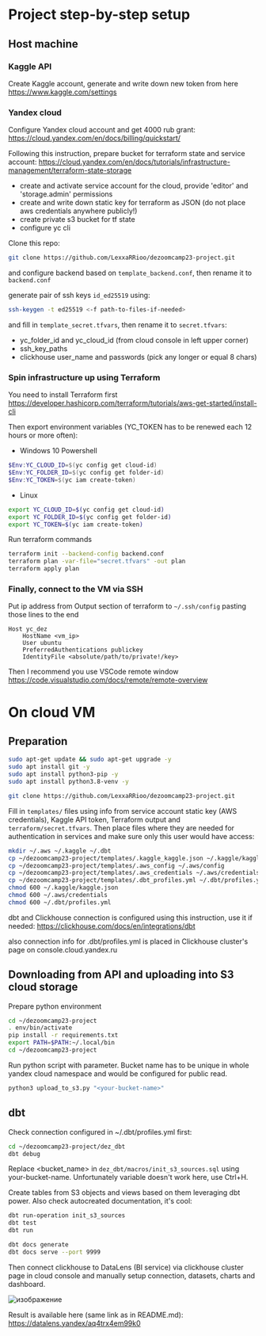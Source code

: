 # Project step-by-step setup

## Host machine

### Kaggle API
Create Kaggle account, generate and write down new token from here https://www.kaggle.com/settings

### Yandex cloud

Configure Yandex cloud account and get 4000 rub grant: https://cloud.yandex.com/en/docs/billing/quickstart/

Following this instruction, prepare bucket for terraform state and service account: https://cloud.yandex.com/en/docs/tutorials/infrastructure-management/terraform-state-storage 
* create and activate service account for the cloud, provide 'editor' and 'storage.admin' permissions
* create and write down static key for terraform as JSON (do not place aws credentials anywhere publicly!)
* create private s3 bucket for tf state
* configure yc cli

Clone this repo: 
```bash
git clone https://github.com/LexxaRRioo/dezoomcamp23-project.git
```
and configure backend based on ```template_backend.conf```, then rename it to ```backend.conf```

generate pair of ssh keys ```id_ed25519``` using:
```bash
ssh-keygen -t ed25519 <-f path-to-files-if-needed>
```
and fill in ```template_secret.tfvars```, then rename it to ```secret.tfvars```:
* yc_folder_id and yc_cloud_id (from cloud console in left upper corner)
* ssh_key_paths
* clickhouse user_name and passwords (pick any longer or equal 8 chars)

### Spin infrastructure up using Terraform

You need to install Terraform first https://developer.hashicorp.com/terraform/tutorials/aws-get-started/install-cli

Then export environment variables (YC_TOKEN has to be renewed each 12 hours or more often):
* Windows 10 Powershell
```powershell
$Env:YC_CLOUD_ID=$(yc config get cloud-id)
$Env:YC_FOLDER_ID=$(yc config get folder-id)
$Env:YC_TOKEN=$(yc iam create-token)
```
* Linux
```bash
export YC_CLOUD_ID=$(yc config get cloud-id)
export YC_FOLDER_ID=$(yc config get folder-id)
export YC_TOKEN=$(yc iam create-token)
```

Run terraform commands
```bash
terraform init --backend-config backend.conf
terraform plan -var-file="secret.tfvars" -out plan
terraform apply plan
```

### Finally, connect to the VM via SSH

Put ip address from Output section of terraform to ```~/.ssh/config``` pasting those lines to the end
```
Host yc_dez
	HostName <vm_ip>
	User ubuntu
	PreferredAuthentications publickey
	IdentityFile <absolute/path/to/private!/key>
```

Then I recommend you use VSCode remote window https://code.visualstudio.com/docs/remote/remote-overview

# On cloud VM

## Preparation

```bash
sudo apt-get update && sudo apt-get upgrade -y
sudo apt install git -y
sudo apt install python3-pip -y
sudo apt install python3.8-venv -y

git clone https://github.com/LexxaRRioo/dezoomcamp23-project.git
```

Fill in  ```templates/``` files using info from service account static key (AWS credentials), Kaggle API token, Terraform output and ```terraform/secret.tfvars```. Then place files where they are needed for authentication in services and make sure only this user would have access:
```bash
mkdir ~/.aws ~/.kaggle ~/.dbt
cp ~/dezoomcamp23-project/templates/.kaggle_kaggle.json ~/.kaggle/kaggle.json
cp ~/dezoomcamp23-project/templates/.aws_config ~/.aws/config
cp ~/dezoomcamp23-project/templates/.aws_credentials ~/.aws/credentials
cp ~/dezoomcamp23-project/templates/.dbt_profiles.yml ~/.dbt/profiles.yml
chmod 600 ~/.kaggle/kaggle.json
chmod 600 ~/.aws/credentials
chmod 600 ~/.dbt/profiles.yml
```
dbt and Clickhouse connection is configured using this instruction, use it if needed:
https://clickhouse.com/docs/en/integrations/dbt

also connection info for .dbt/profiles.yml is placed in Clickhouse cluster's page on console.cloud.yandex.ru

## Downloading from API and uploading into S3 cloud storage

Prepare python environment
```bash
cd ~/dezoomcamp23-project
. env/bin/activate
pip install -r requirements.txt
export PATH=$PATH:~/.local/bin
cd ~/dezoomcamp23-project
```

Run python script with <your-bucket-name> parameter. Bucket name has to be unique in whole yandex cloud namespace and would be configured for public read.
```bash
python3 upload_to_s3.py "<your-bucket-name>"
```

## dbt
	
Check connection configured in ~/.dbt/profiles.yml first:
```bash
cd ~/dezoomcamp23-project/dez_dbt
dbt debug
```
	
Replace <bucket_name> in ```dez_dbt/macros/init_s3_sources.sql``` using your-bucket-name. Unfortunately variable doesn't work here, use Ctrl+H.

Create tables from S3 objects and views based on them leveraging dbt power. Also check autocreated documentation, it's cool:
```bash
dbt run-operation init_s3_sources
dbt test
dbt run

dbt docs generate
dbt docs serve --port 9999
```


Then connect clickhouse to DataLens (BI service) via clickhouse cluster page in cloud console and manually setup connection, datasets, charts and dashboard.

![изображение](https://user-images.githubusercontent.com/63540060/235901176-b9a849c2-8bdc-4d12-80d1-50a044664047.png)
	
Result is available here (same link as in README.md): https://datalens.yandex/aq4trx4em99k0
